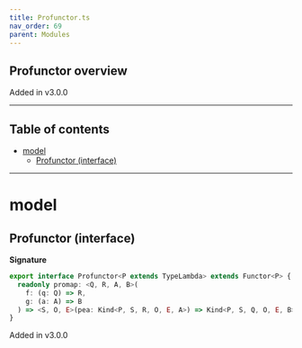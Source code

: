 ```yaml
---
title: Profunctor.ts
nav_order: 69
parent: Modules
---
```


## Profunctor overview

Added in v3.0.0

---

<h2 class="text-delta">Table of contents</h2>

- [model](#model)
  - [Profunctor (interface)](#profunctor-interface)

---

# model

## Profunctor (interface)

**Signature**

```ts
export interface Profunctor<P extends TypeLambda> extends Functor<P> {
  readonly promap: <Q, R, A, B>(
    f: (q: Q) => R,
    g: (a: A) => B
  ) => <S, O, E>(pea: Kind<P, S, R, O, E, A>) => Kind<P, S, Q, O, E, B>
}
```

Added in v3.0.0
